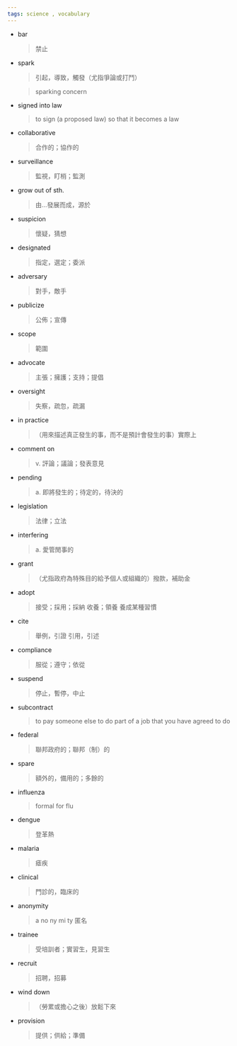 ```yaml
---
tags: science , vocabulary
---
```


- bar
    > 禁止
- spark
    > 引起，導致，觸發（尤指爭論或打鬥）

    > sparking concern
- signed into law
    > to sign (a proposed law) so that it becomes a law
- collaborative
    > 合作的；協作的
- surveillance 
    > 監視，盯梢；監測
- grow out of sth.
    > 由…發展而成，源於
- suspicion
    > 懷疑，猜想
- designated
    > 指定，選定；委派
- adversary
    > 對手，敵手
- publicize
    > 公佈；宣傳
- scope
    > 範圍
- advocate
    > 主張；擁護；支持；提倡
- oversight
    > 失察，疏忽，疏漏
- in practice
    > （用來描述真正發生的事，而不是預計會發生的事）實際上
- comment on 
    > v. 評論；議論；發表意見
- pending
    > a. 即將發生的；待定的，待決的
- legislation
    > 法律；立法
- interfering
    > a. 愛管閒事的
- grant
    > （尤指政府為特殊目的給予個人或組織的）撥款，補助金
- adopt
    > 接受；採用；採納
    > 收養；領養
    > 養成某種習慣
- cite
    > 舉例，引證
    > 引用，引述
- compliance
    > 服從；遵守；依從
- suspend
    > 停止，暫停，中止
- subcontract
    > to pay someone else to do part of a job that you have agreed to do
- federal
    > 聯邦政府的；聯邦（制）的
- spare
    > 額外的，備用的；多餘的
- influenza
    > formal for flu
- dengue 
    > 登革熱
- malaria
    > 瘧疾
- clinical
    > 門診的，臨床的
- anonymity
    > a no ny mi ty
    > 匿名
- trainee 
    > 受培訓者；實習生，見習生
- recruit
    > 招聘，招募
- wind down 
    > （勞累或擔心之後）放鬆下來
- provision
    > 提供；供給；準備